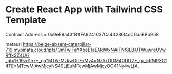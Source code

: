 # Create React App with Tailwind CSS Template

Contract Address = 0x9eE9a43f81fFA9241637Ca43286f4cC6aaBBb958

metaurl
https://beige-absent-caterpillar-719.mypinata.cloud/ipfs/QmTwiFeYXbeE1aEQdWxNAiTNf8LBUTWuwreUVwRffkSZ4U/?_gl=1*19zd1n7*_ga*MTAzMzkwOTExMy4xNzAxODM4ODU2*_ga_5RMPXG14TE*MTcwMjAwMjcyNS40LjEuMTcwMjAwMjcyOC41Ny4wLjA.
